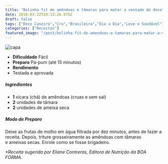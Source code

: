 ```yaml
---
title: "Bolinha fit de amêndoas e tâmaras para matar a vontade de doce"
date: 2018-03-22T20:13:26.975Z
draft: false
tags: ["Doce Caseiro","Cru","Brasileira","Dia a Dia","Leve e Saudável"]
categories: ["Receitas"]
featured_image: "/post/bolinha-fit-de-amendoas-e-tamaras-para-matar-a-vontade-de-doce.6fcef409.jpg"
---
```


![capa](/post/bolinha-fit-de-amendoas-e-tamaras-para-matar-a-vontade-de-doce.6fcef409.jpg)

*   **Dificuldade** Fácil
*   **Preparo** Pá-pum (até 15 minutos)
*   **Rendimento**
*   Testada e aprovada
    

##### Ingredientes

*   **1** xícara (chá) de amêndoas (cruas e sem sal)
*   **2** unidades de tâmara
*   **2** unidades de ameixa seca

##### Modo de Preparo

Deixe as frutas de molho em água filtrada por dez minutos, antes de fazer a receita. Depois, triture grosseiramente as amêndoas com tâmaras e ameixas secas. Enrole como se fosse brigadeiro.

_*Receita sugerida por Eliane Contreras, Editora de Nutrição da BOA FORMA._
